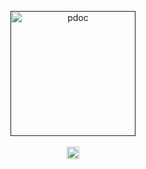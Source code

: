<!-- ![documentation](https://github.com/coloradointroai/hw_spring_2022/workflows/documentation/badge.svg) -->
<p align="center">
<a href=""><img alt="pdoc" src="https://avatars.githubusercontent.com/u/98675389?s=200&v=4" width="200" height="200" /></a>
<br><br>
<a href="https://coloradointroai.github.io/colorado_intro_ai.html"><img height="20" alt="documentation" src="https://github.com/coloradointroai/hw_spring_2022/workflows/documentation/badge.svg"></a>
</p>


